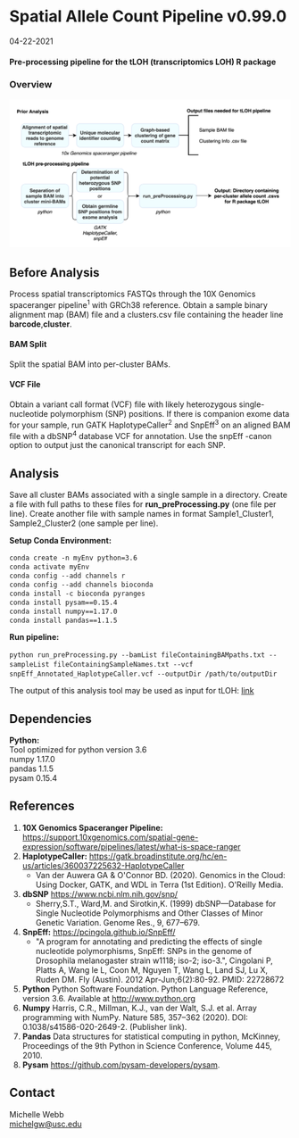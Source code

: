 # Spatial Allele Count Pipeline v0.99.0
04-22-2021             

#### Pre-processing pipeline for the tLOH (transcriptomics LOH) R package
### Overview


![alt text](https://github.com/USCDTG/spatialAlleleCountPipeline/blob/main/images/preProcessingPipeline_overview.png)


## Before Analysis

Process spatial transcriptomics FASTQs through the 10X Genomics spaceranger pipeline<sup>1</sup> with GRCh38 reference. Obtain a sample binary alignment map (BAM) file and a clusters.csv file containing the header line **barcode**,**cluster**.
#### BAM Split
Split the spatial BAM into per-cluster BAMs.

#### VCF File
Obtain a variant call format (VCF) file with likely heterozygous single-nucleotide polymorphism (SNP) positions. If there is companion exome data for your sample, run GATK HaplotypeCaller<sup>2</sup> and SnpEff<sup>3</sup> on an aligned BAM file with a dbSNP<sup>4</sup> database VCF for annotation. Use the snpEff -canon option to output just the canonical transcript for each SNP.

## Analysis
Save all cluster BAMs associated with a single sample in a directory. Create a file with full paths to these files for **run\_preProcessing.py** (one file per line). Create another file with sample names in format Sample1\_Cluster1, Sample2\_Cluster2 (one sample per line).


**Setup Conda Environment:**

```
conda create -n myEnv python=3.6
conda activate myEnv
conda config --add channels r
conda config --add channels bioconda
conda install -c bioconda pyranges
conda install pysam==0.15.4
conda install numpy==1.17.0
conda install pandas==1.1.5
```

**Run pipeline:**


``python run_preProcessing.py --bamList fileContainingBAMpaths.txt --sampleList fileContainingSampleNames.txt --vcf snpEff_Annotated_HaplotypeCaller.vcf --outputDir /path/to/outputDir``


The output of this analysis tool may be used as input for tLOH: [link](https://github.com/USCDTG/tLOH)
## Dependencies           
**Python:**  
Tool optimized for python version 3.6      
numpy     1.17.0   
pandas   1.1.5     
pysam   0.15.4     

## References
1. **10X Genomics Spaceranger Pipeline:** https://support.10xgenomics.com/spatial-gene-expression/software/pipelines/latest/what-is-space-ranger
2. **HaplotypeCaller:** https://gatk.broadinstitute.org/hc/en-us/articles/360037225632-HaplotypeCaller
	- Van der Auwera GA & O'Connor BD. (2020). Genomics in the Cloud: Using Docker, GATK, and WDL in Terra (1st Edition). O'Reilly Media.
3. **dbSNP** https://www.ncbi.nlm.nih.gov/snp/
	- Sherry,S.T., Ward,M. and Sirotkin,K. (1999) dbSNP—Database for Single Nucleotide Polymorphisms and Other Classes of Minor Genetic Variation. Genome Res., 9, 677–679.
4. **SnpEff:** https://pcingola.github.io/SnpEff/  
	- "A program for annotating and predicting the effects of single nucleotide polymorphisms, SnpEff: SNPs in the genome of Drosophila melanogaster strain w1118; iso-2; iso-3.", Cingolani P, Platts A, Wang le L, Coon M, Nguyen T, Wang L, Land SJ, Lu X, Ruden DM. Fly (Austin). 2012 Apr-Jun;6(2):80-92. PMID: 22728672      
5. **Python** Python Software Foundation. Python Language Reference, version 3.6. Available at http://www.python.org
6. **Numpy** Harris, C.R., Millman, K.J., van der Walt, S.J. et al. Array programming with NumPy. Nature 585, 357–362 (2020). DOI: 0.1038/s41586-020-2649-2. (Publisher link).
7. **Pandas** Data structures for statistical computing in python, McKinney, Proceedings of the 9th Python in Science Conference, Volume 445, 2010.
8. **Pysam** https://github.com/pysam-developers/pysam.

## Contact   
Michelle Webb           
michelgw@usc.edu
